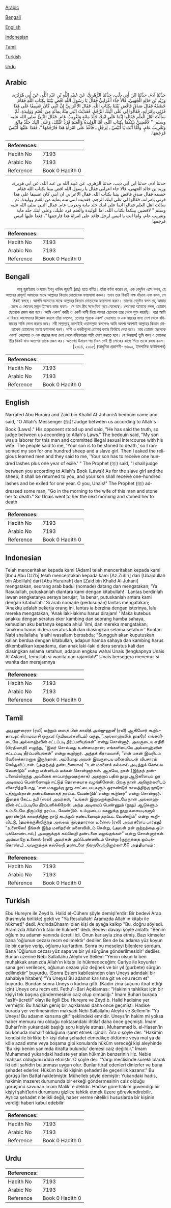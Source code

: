 [Arabic](#arabic)

[Bengali](#bengali)

[English](#english)

[Indonesian](#indonesian)

[Tamil](#tamil)

[Turkish](#turkish)

[Urdu](#urdu)

## Arabic


<div dir="rtl" lang="ar" style={{fontSize:'larger',backgroundColor:'#f8f9fa',padding:20}}>
حَدَّثَنَا آدَمُ، حَدَّثَنَا ابْنُ أَبِي ذِئْبٍ، حَدَّثَنَا الزُّهْرِيُّ، عَنْ عُبَيْدِ اللَّهِ بْنِ عَبْدِ اللَّهِ، عَنْ أَبِي هُرَيْرَةَ، وَزَيْدِ بْنِ خَالِدٍ الْجُهَنِيِّ، قَالاَ جَاءَ أَعْرَابِيٌّ فَقَالَ يَا رَسُولَ اللَّهِ اقْضِ بَيْنَنَا بِكِتَابِ اللَّهِ فَقَامَ خَصْمُهُ فَقَالَ صَدَقَ فَاقْضِ بَيْنَنَا بِكِتَابِ اللَّهِ‏.‏ فَقَالَ الأَعْرَابِيُّ إِنَّ ابْنِي كَانَ عَسِيفًا عَلَى هَذَا فَزَنَى بِامْرَأَتِهِ، فَقَالُوا لِي عَلَى ابْنِكَ الرَّجْمُ‏.‏ فَفَدَيْتُ ابْنِي مِنْهُ بِمِائَةٍ مِنَ الْغَنَمِ وَوَلِيدَةٍ، ثُمَّ سَأَلْتُ أَهْلَ الْعِلْمِ فَقَالُوا إِنَّمَا عَلَى ابْنِكَ جَلْدُ مِائَةٍ وَتَغْرِيبُ عَامٍ‏.‏ فَقَالَ النَّبِيُّ صلى الله عليه وسلم ‏ "‏ لأَقْضِيَنَّ بَيْنَكُمَا بِكِتَابِ اللَّهِ، أَمَّا الْوَلِيدَةُ وَالْغَنَمُ فَرَدٌّ عَلَيْكَ، وَعَلَى ابْنِكَ جَلْدُ مِائَةٍ وَتَغْرِيبُ عَامٍ، وَأَمَّا أَنْتَ يَا أُنَيْسُ ـ لِرَجُلٍ ـ فَاغْدُ عَلَى امْرَأَةِ هَذَا فَارْجُمْهَا ‏"‏‏.‏ فَغَدَا عَلَيْهَا أُنَيْسٌ فَرَجَمَهَا‏.‏
</div>
<div style={{backgroundColor:'#f8f9fa',padding:20, marginBottom: 10}}><table> <thead> <tr> <th>References:</th> <th></th> </tr> </thead> <tbody><tr><td>Hadith No</td><td>7193</td></tr><tr><td>Arabic No</td><td>7193</td></tr><tr><td>Reference</td><td>Book 0 Hadith 0</td></tr></tbody></table></div>


<div dir="rtl" lang="ar" style={{fontSize:'larger',backgroundColor:'#f8f9fa',padding:20}}>
حدثنا ادم، حدثنا ابن ابي ذيب، حدثنا الزهري، عن عبيد الله بن عبد الله، عن ابي هريرة، وزيد بن خالد الجهني، قالا جاء اعرابي فقال يا رسول الله اقض بيننا بكتاب الله فقام خصمه فقال صدق فاقض بيننا بكتاب الله. فقال الاعرابي ان ابني كان عسيفا على هذا فزنى بامراته، فقالوا لي على ابنك الرجم. ففديت ابني منه بماية من الغنم ووليدة، ثم سالت اهل العلم فقالوا انما على ابنك جلد ماية وتغريب عام. فقال النبي صلى الله عليه وسلم " لاقضين بينكما بكتاب الله، اما الوليدة والغنم فرد عليك، وعلى ابنك جلد ماية وتغريب عام، واما انت يا انيس لرجل فاغد على امراة هذا فارجمها ". فغدا عليها انيس فرجمها
</div>
<div style={{backgroundColor:'#f8f9fa',padding:20, marginBottom: 10}}><table> <thead> <tr> <th>References:</th> <th></th> </tr> </thead> <tbody><tr><td>Hadith No</td><td>7193</td></tr><tr><td>Arabic No</td><td>7193</td></tr><tr><td>Reference</td><td>Book 0 Hadith 0</td></tr></tbody></table></div>

## Bengali


<div dir="rtl" lang="bn" style={{fontSize:'larger',backgroundColor:'#f8f9fa',padding:20}}>
আবূ হুরাইরাহ ও যায়দ ইবনু খালিদ জুহানী (রাঃ) হতে বর্ণিত। তাঁরা বর্ণনা করেন যে, এক বেদুঈন এসে বলল, হে আল্লাহর রাসূল! আমাদের মাঝে আল্লাহর কিতাব মোতাবেক ফায়সালা করুন। তখন তার বিবাদী পক্ষ দাঁড়াল এবং বলল, সে ঠিকই বলছে। আপনি আমাদের মাঝে আল্লাহর কিতাব মোতাবেক ফায়সালা করুন। তারপর বেদুঈন বলল যে, আমার ছেলে এ লোকের মজুর হিসেবে কাজ করত। সে তার স্ত্রীর সঙ্গে যিনা করে ফেলেছে। লোকেরা আমাকে বলল, তোমার ছেলেকে রজম করা হবে। আমি একশ’ বকরী ও একটি দাসী দিয়ে আমার ছেলেকে তার থেকে মুক্ত করেছি। পরে আমি এ বিষয়ে আলেমদের জিজ্ঞেস করলে তাঁরা বললেন, তোমার পুত্রকে একশ’ বেত্রাঘাত ও এক বছরের জন্য দেশ থেকে বহিস্কারের শাস্তি ভোগ করতে হবে। নবী সাল্লাল্লাহু আলাইহি ওয়াসাল্লাম বললেনঃ আমি অবশ্য অবশ্যই আল্লাহর কিতাব মোতাবেক তোমাদের মাঝে ফায়সালা করব। দাসী ও বকরীগুলো তোমার কাছে ফিরিয়ে দেয়া হবে। আর তোমার ছেলেকে একশ’ বেত্রাঘাত ও এক বছরের জন্য দেশ থেকে বহিস্কারের শাস্তি ভোগ করতে হবে। হে উনায়স! তুমি কাল এ লোকের স্ত্রীর নিকট যাও অতঃপর তাকে রজম কর। অতঃপর উনায়স পর দিবস সেই স্ত্রী লোকের কাছে গিয়ে তাকে রজম করল। [২৩১৪, ২৩১৫] (আধুনিক প্রকাশনী- ৬৬৯০, ইসলামিক ফাউন্ডেশন)
</div>
<div style={{backgroundColor:'#f8f9fa',padding:20, marginBottom: 10}}><table> <thead> <tr> <th>References:</th> <th></th> </tr> </thead> <tbody><tr><td>Hadith No</td><td>7193</td></tr><tr><td>Arabic No</td><td>7193</td></tr><tr><td>Reference</td><td>Book 0 Hadith 0</td></tr></tbody></table></div>

## English


<div dir="ltr" lang="en" style={{fontSize:'larger',backgroundColor:'#f8f9fa',padding:20}}>
Narrated Abu Huraira and Zaid bin Khalid Al-Juhani:A bedouin came and said, "O Allah's Messenger (ﷺ)! Judge between us according to Allah's Book (Laws)." His opponent stood up and said, "He has said the truth, so judge between us according to Allah's Laws." The bedouin said, "My son was a laborer for this man and committed illegal sexual intercourse with his wife. The people said to me, 'Your son is to be stoned to death,' so I ransomed my son for one hundred sheep and a slave girl. Then I asked the religious learned men and they said to me, 'Your son has to receive one hundred lashes plus one year of exile.' " The Prophet (ﷺ) said, "I shall judge between you according to Allah's Book (Laws)! As for the slave girl and the sheep, it shall be returned to you, and your son shall receive one-hundred lashes and be exiled for one year. O you, Unais!" The Prophet (ﷺ) addressed some man, "Go in the morning to the wife of this man and stone her to death." So Unais went to her the next morning and stoned her to death
</div>
<div style={{backgroundColor:'#f8f9fa',padding:20, marginBottom: 10}}><table> <thead> <tr> <th>References:</th> <th></th> </tr> </thead> <tbody><tr><td>Hadith No</td><td>7193</td></tr><tr><td>Arabic No</td><td>7193</td></tr><tr><td>Reference</td><td>Book 0 Hadith 0</td></tr></tbody></table></div>

## Indonesian


<div dir="ltr" lang="id" style={{fontSize:'larger',backgroundColor:'#f8f9fa',padding:20}}>
Telah menceritakan kepada kami [Adam] telah menceritakan kepada kami [Ibnu Abu Dzi'b] telah menceritakan kepada kami [Az Zuhri] dari [Ubaidullah bin Abdillah] dari [Abu Hurairah] dan [Zaid bin Khalid Al Juhani] mengatakan, seorang arab badui (nomade) datang dan mengatakan; 'Ya Rasulullah, putuskanlah diantara kami dengan kitabullah! ' Lantas berdirilah lawan sengketanya seraya berujar; 'ia benar, putuskanlah antara kami dengan kitabullah.' Si arab nomade (pedusunan) lantas mengatakan; 'Anakku adalah pekerja orang ini, lantas ia berzina dengan isterinya, lalu mereka mengatakan, 'Anak laki-lakimu harus dirajam! ' Maka kutebus anakku dengan seratus ekor kambing dan seorang hamba sahaya, kemudian aku bertanya kepada ahlul 'ilmi, dan mereka mengatakan; 'anakmu harus didera seratus kali dan diasingkan selama setahun.' Kontan Nabi shallallahu 'alaihi wasallam bersabda; "Sungguh akan kuputuskan kalian berdua dengan kitabullah, adapun hamba sahaya dan kambing harus dikembalikan kepadamu, dan anak laki-laki didera seratus kali dan diasingkan selama setahun, adapun engkau wahai Unais (lengkapnya Unais Al Aslami), temuilah si wanita dan rajamlah!" Unais bersegera menemui si wanita dan merajamnya
</div>
<div style={{backgroundColor:'#f8f9fa',padding:20, marginBottom: 10}}><table> <thead> <tr> <th>References:</th> <th></th> </tr> </thead> <tbody><tr><td>Hadith No</td><td>7193</td></tr><tr><td>Arabic No</td><td>7193</td></tr><tr><td>Reference</td><td>Book 0 Hadith 0</td></tr></tbody></table></div>

## Tamil


<div dir="ltr" lang="ta" style={{fontSize:'larger',backgroundColor:'#f8f9fa',padding:20}}>
அபூஹுரைரா (ரலி) மற்றும் ஸைத் பின் காலித் அல்ஜுஹனீ (ரலி) ஆகியோர் கூறியதாவது: கிராமவாசி ஒருவர் (நபியவர்களிடம்) வந்து, “அல்லாஹ்வின் தூதரே! எங்களிடையே அல்லாஹ்வின் சட்டப்படி தீர்ப்பளியுங்கள்” என்று சொன்னார். அவருடைய எதிரி (பிரதிவாதி) எழுந்து, “இவர் சொல்வது உண்மைதான்; எங்களிடையே அல்லாஹ்வின் சட்டப்படி தீர்ப்பளியுங்கள்” என்று கூறினார். அந்தக் கிராமவாசி, “என் மகன் இவரிடம் வேலைக்காரனாக இருந்தான். அப்போது அவன் இவருடைய மனைவியுடன் விபசாரம் செய்துவிட்டான். (அதற்குத் தண்டனையாக) “உன் மகனைக் கல்லால் அடித்துக் கொல்ல வேண்டும்” என்று என்னிடம் மக்கள் சொன்னார்கள். ஆகவே, நான் (இந்தத் தண்டனையிலிருந்து அவனைக் காப்பாற்றுவதற்காக) அதற்குப் பதில் நூறு ஆடுகளையும் ஓர் அடிமைப் பெண்ணையும் ஈட்டுத் தொகையாக வழங்கினேன். பிறகு நான் அறிஞர்களிடம் விசாரித்தபோது, ‘என் மகனுக்கு நூறு சாட்டையடிகளும் ஓராண்டுக் காலத்திற்கு நாடுகடத்தலும்தான் தண்டனையாகத் தரப்பட வேண்டும்’ என்று கூறினர்” என்று சொன்னார். இதைக் கேட்ட நபி (ஸல்) அவர்கள், “உங்கள் இருவருக்குமிடையே நான் அல்லாஹ்வின் சட்டப்படியே தீர்ப்பளிக்கிறேன்: அந்த அடிமைப் பெண்ணும் (நூறு) ஆடுகளும் உம்மிடமே திருப்பித் தரப்பட வேண்டும். உம்முடைய மகனுக்கு நூறு கசையடிகளும் ஓராண்டுக் காலத்திற்கு நாடு கடத்தும் தண்டனையும் தரப்பட வேண்டும்” என்று கூறிவிட்டு, (தமக்கருகிலிருந்த அஸ்லம் குலத்தாரான உனைஸ் (ரலி) அவர்களைப் பார்த்து) “உனைஸே! நீங்கள் இந்த மனிதரின் மனைவியிடம் சென்று, (அவள் தன் குற்றத்தை ஒப்புக்கொண்டால்,) அவளுக்குக் கல்லெறி தண்டனை வழங்குங்கள்” என்று சொன்னார்கள். அவ்வாறே உனைஸ் (ரலி) அவர்கள் அப்பெண்ணிடம் சென்று (குற்றத்தை ஒப்புக்கொண்ட) அவளுக்குக் கல்லெறி தண்டனை நிறைவேற்றினார்கள்.60 அத்தியாயம் :
</div>
<div style={{backgroundColor:'#f8f9fa',padding:20, marginBottom: 10}}><table> <thead> <tr> <th>References:</th> <th></th> </tr> </thead> <tbody><tr><td>Hadith No</td><td>7193</td></tr><tr><td>Arabic No</td><td>7193</td></tr><tr><td>Reference</td><td>Book 0 Hadith 0</td></tr></tbody></table></div>

## Turkish


<div dir="ltr" lang="tr" style={{fontSize:'larger',backgroundColor:'#f8f9fa',padding:20}}>
Ebu Hureyre ile Zeyd b. Halid el-Cühenı şöyle demişl'erdir: Bir bedevi Arap (hasmıyla birlikte) geldi ve "Ya Resulallah! Aramızda Allah'ın kitabı ile hükmet!" dedi. ArdındaQhasmı olan kişi de ayağa kalkıp "Bu, doğru söyledi. Aramızda Allah'ın kitabı ile hükmet" dedi. Bedevı davayı şöyle anlattı: "Benim oğlum bu adamın yanında ücretli idi. Onun karısıyla zina etmiş. Bazı kimseler bana 'oğlunun cezası recm edilmektir' dediler. Ben de bu adama yüz koyun ile bir cariye verip, oğlumu kurtardım. Sonra bu meseleyi bilenlere sordum. Bana 'Oğlunun cezası yüz sapa ve bir yıl sürgüne gönderilmesidir' dediler. Bunun üzerine Nebi Sallallahu Aleyhi ve Sellem "Yemin olsun ki ben muhakkak aranızda Allah'ın kitabı ile hükmedeceğim: Cariye ile koyunlar sana geri verilecek, oğlunun cezası yüz değnek ve bir yıl (gurbete) sürgün edilmektir" buyurdu. (Sonra Eslem kabilesinden olan Uneys adındaki bir sahabiye hitaben) "Ya Uneys! Bu adamın karısına git ve onu recm et" buyurdu. Bundan sonra Uneys o kadına gitti. (Kadın zina suçunu itiraf ettiği için) Uneys onu recm etti. Fethu'l-Bari Açıklaması: "Hakimin tahkikat için bir kişiyi tek başına göndermesinin caiz olup olmadığı." İmam Buhari burada "as1f=ücretli" olayı ile ilgili Ebu Hureyre ve Zeyd b. Halid hadisine yer vermiştir. Bu hadisin geniş bir açıklaması daha önce geçmişti. Hadise burada yer verilmesinden maksadı Nebi Sallallahu Aleyhi ve Sellem'in "Ya Uneys! Bu adamın karısına git!" şeklindeki emridir. Uneys'in hakim mi yoksa haber memuru mu olduğu noktasındaki ihtilaf daha önce geçmişti. İmam Buhari'nin yukarıdaki başlığı soru kipiyle atması, Muhammed b. el-Hasen'in bu konuda muhalif olduğuna işaret etmek içindir. Zira o şöyle der: "Hakimin kendisi ile birlikte bir kişi daha şehadet etmedikçe öldürme veya mal ya da köle azad etme veya boşama gibi konularda hüküm vereceği kişi aleyhinde 'Bu kişi benim yanımda itirafta bulundu' demesi caiz değildir." İmam Muhammed yukarıdaki hadiste yer alan hükmün benzerinin Hz. Nebie mahsus olduğunu iddia etmiştir. O şöyle der: "Yargı meclisinde sürekli olarak iki adil şahidin bulunması uygun olur. Bunlar itiraf edenleri dinlerler ve buna şehadet ederler. Hüküm bu iki kişinin şehadeti ile geçerlilik kazanır." Bu görüşü İbn Battal nakletmiştir. Mühelleb şöyle demiştir: Yukarıdaki hadis, hakimin mazeret durumunda bir erkeği göndermesinin caiz olduğu görüşünü savunan İmam Malik' e delildir. Hadise göre hakim güvendiği bir kişiyi şahit1erin durumunu gizlice tahkik etmek üzere görevlendirebilir. Ayrıca şehadet nitelikli değil, haber verme nitelikli hususlarda bir kişinin verdiği haberi kabul edebilir
</div>
<div style={{backgroundColor:'#f8f9fa',padding:20, marginBottom: 10}}><table> <thead> <tr> <th>References:</th> <th></th> </tr> </thead> <tbody><tr><td>Hadith No</td><td>7193</td></tr><tr><td>Arabic No</td><td>7193</td></tr><tr><td>Reference</td><td>Book 0 Hadith 0</td></tr></tbody></table></div>

## Urdu


<div dir="rtl" lang="ur" style={{fontSize:'larger',backgroundColor:'#f8f9fa',padding:20}}>

</div>
<div style={{backgroundColor:'#f8f9fa',padding:20, marginBottom: 10}}><table> <thead> <tr> <th>References:</th> <th></th> </tr> </thead> <tbody><tr><td>Hadith No</td><td>7193</td></tr><tr><td>Arabic No</td><td>7193</td></tr><tr><td>Reference</td><td>Book 0 Hadith 0</td></tr></tbody></table></div>